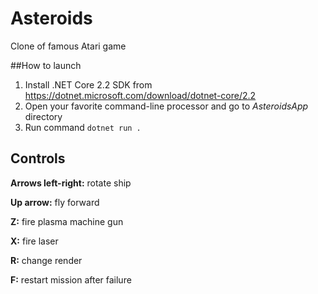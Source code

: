# Asteroids
Clone of famous Atari game

##How to launch
1. Install .NET Core 2.2 SDK from https://dotnet.microsoft.com/download/dotnet-core/2.2
2. Open your favorite command-line processor and go to *AsteroidsApp* directory
3. Run command `dotnet run .`

## Controls
**Arrows left-right:** rotate ship

**Up arrow:** fly forward

**Z:** fire plasma machine gun

**X:** fire laser

**R:** change render

**F:** restart mission after failure
